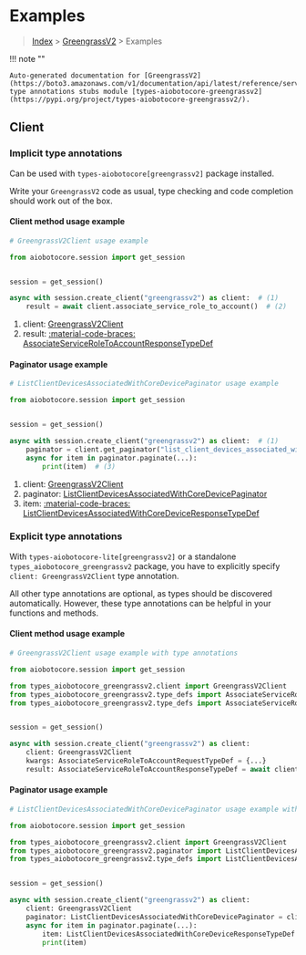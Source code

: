 # Examples

> [Index](../README.md) > [GreengrassV2](./README.md) > Examples

!!! note ""

    Auto-generated documentation for [GreengrassV2](https://boto3.amazonaws.com/v1/documentation/api/latest/reference/services/greengrassv2.html#greengrassv2)
    type annotations stubs module [types-aiobotocore-greengrassv2](https://pypi.org/project/types-aiobotocore-greengrassv2/).

## Client

### Implicit type annotations

Can be used with `types-aiobotocore[greengrassv2]` package installed.

Write your `GreengrassV2` code as usual,
type checking and code completion should work out of the box.



#### Client method usage example

```python
# GreengrassV2Client usage example

from aiobotocore.session import get_session


session = get_session()

async with session.create_client("greengrassv2") as client:  # (1)
    result = await client.associate_service_role_to_account()  # (2)
```

1. client: [GreengrassV2Client](./client.md)
2. result: [:material-code-braces: AssociateServiceRoleToAccountResponseTypeDef](./type_defs.md#associateserviceroletoaccountresponsetypedef)



#### Paginator usage example

```python
# ListClientDevicesAssociatedWithCoreDevicePaginator usage example

from aiobotocore.session import get_session


session = get_session()

async with session.create_client("greengrassv2") as client:  # (1)
    paginator = client.get_paginator("list_client_devices_associated_with_core_device")  # (2)
    async for item in paginator.paginate(...):
        print(item)  # (3)
```

1. client: [GreengrassV2Client](./client.md)
2. paginator: [ListClientDevicesAssociatedWithCoreDevicePaginator](./paginators.md#listclientdevicesassociatedwithcoredevicepaginator)
3. item: [:material-code-braces: ListClientDevicesAssociatedWithCoreDeviceResponseTypeDef](./type_defs.md#listclientdevicesassociatedwithcoredeviceresponsetypedef)




### Explicit type annotations

With `types-aiobotocore-lite[greengrassv2]`
or a standalone `types_aiobotocore_greengrassv2` package, you have to explicitly specify
`client: GreengrassV2Client` type annotation.

All other type annotations are optional, as types should be discovered automatically.
However, these type annotations can be helpful in your functions and methods.


#### Client method usage example

```python
# GreengrassV2Client usage example with type annotations

from aiobotocore.session import get_session

from types_aiobotocore_greengrassv2.client import GreengrassV2Client
from types_aiobotocore_greengrassv2.type_defs import AssociateServiceRoleToAccountResponseTypeDef
from types_aiobotocore_greengrassv2.type_defs import AssociateServiceRoleToAccountRequestTypeDef


session = get_session()

async with session.create_client("greengrassv2") as client:
    client: GreengrassV2Client
    kwargs: AssociateServiceRoleToAccountRequestTypeDef = {...}
    result: AssociateServiceRoleToAccountResponseTypeDef = await client.associate_service_role_to_account(**kwargs)
```



#### Paginator usage example

```python
# ListClientDevicesAssociatedWithCoreDevicePaginator usage example with type annotations

from aiobotocore.session import get_session

from types_aiobotocore_greengrassv2.client import GreengrassV2Client
from types_aiobotocore_greengrassv2.paginator import ListClientDevicesAssociatedWithCoreDevicePaginator
from types_aiobotocore_greengrassv2.type_defs import ListClientDevicesAssociatedWithCoreDeviceResponseTypeDef


session = get_session()

async with session.create_client("greengrassv2") as client:
    client: GreengrassV2Client
    paginator: ListClientDevicesAssociatedWithCoreDevicePaginator = client.get_paginator("list_client_devices_associated_with_core_device")
    async for item in paginator.paginate(...):
        item: ListClientDevicesAssociatedWithCoreDeviceResponseTypeDef
        print(item)
```


